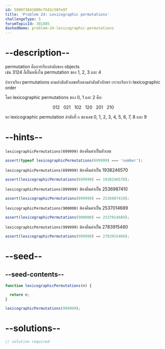 ```yaml
---
id: 5900f3841000cf542c50fe97
title: 'Problem 24: Lexicographic permutations'
challengeType: 5
forumTopicId: 301885
dashedName: problem-24-lexicographic-permutations
---
```


# --description--

permutation คือการเรียงลำดับของ objects  
เช่น 3124 ก็เป็นหนึ่งใน permutation ของ 1, 2, 3 และ 4

ถ้าเราเรียง permutations ตามลำดับตัวเลขหรือตามลำดับตัวอักษร เราจะเรียกว่า lexicographic order  

โดย lexicographic permutations ของ 0, 1 และ 2 คือ:

<div style='text-align: center;'>012   021   102   120   201   210</div>

หา lexicographic permutation ลำดับที่ `n` ของเลข 0, 1, 2, 3, 4, 5, 6, 7, 8 และ 9

# --hints--

`lexicographicPermutations(699999)` ต้องคืนค่าเป็นตัวเลข

```js
assert(typeof lexicographicPermutations(699999) === 'number');
```

`lexicographicPermutations(699999)` ต้องคืนค่าเป็น 1938246570

```js
assert(lexicographicPermutations(699999) == 1938246570);
```

`lexicographicPermutations(899999)` ต้องคืนค่าเป็น 2536987410

```js
assert(lexicographicPermutations(899999) == 2536987410);
```

`lexicographicPermutations(900000)` ต้องคืนค่าเป็น 2537014689

```js
assert(lexicographicPermutations(900000) == 2537014689);
```

`lexicographicPermutations(999999)` ต้องคืนค่าเป็น 2783915460

```js
assert(lexicographicPermutations(999999) == 2783915460);
```

# --seed--

## --seed-contents--

```js
function lexicographicPermutations(n) {

  return n;
}

lexicographicPermutations(999999);
```

# --solutions--

```js
// solution required
```
